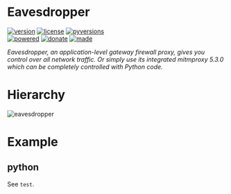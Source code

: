 # Eavesdropper

<badges>[![version](https://img.shields.io/pypi/v/eavesdropper.svg)](https://pypi.org/project/eavesdropper/)
[![license](https://img.shields.io/pypi/l/eavesdropper.svg)](https://pypi.org/project/eavesdropper/)
[![pyversions](https://img.shields.io/pypi/pyversions/eavesdropper.svg)](https://pypi.org/project/eavesdropper/)  
[![powered](https://img.shields.io/badge/Say-Thanks-ddddff.svg)](https://saythanks.io/to/foxe6)
[![donate](https://img.shields.io/badge/Donate-Paypal-0070ba.svg)](https://paypal.me/foxe6)
[![made](https://img.shields.io/badge/Made%20with-PyCharm-red.svg)](https://www.jetbrains.com/pycharm/)
</badges>

<i>Eavesdropper, an application-level gateway firewall proxy, gives you control over all network traffic. Or simply use its integrated mitmproxy 5.3.0 which can be completely controlled with Python code.</i>

# Hierarchy

![eavesdropper](http://code.foxe6.kozow.com/eavesdropper/eavesdropper.svg)

# Example

## python
See `test`.